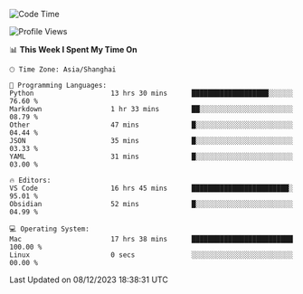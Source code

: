 <!--START_SECTION:waka-->
![Code Time](http://img.shields.io/badge/Code%20Time-264%20hrs%2018%20mins-blue)

![Profile Views](http://img.shields.io/badge/Profile%20Views-0-blue)

📊 **This Week I Spent My Time On** 

```text
🕑︎ Time Zone: Asia/Shanghai

💬 Programming Languages: 
Python                   13 hrs 30 mins      ███████████████████░░░░░░   76.60 % 
Markdown                 1 hr 33 mins        ██░░░░░░░░░░░░░░░░░░░░░░░   08.79 % 
Other                    47 mins             █░░░░░░░░░░░░░░░░░░░░░░░░   04.44 % 
JSON                     35 mins             █░░░░░░░░░░░░░░░░░░░░░░░░   03.33 % 
YAML                     31 mins             █░░░░░░░░░░░░░░░░░░░░░░░░   03.00 % 

🔥 Editors: 
VS Code                  16 hrs 45 mins      ████████████████████████░   95.01 % 
Obsidian                 52 mins             █░░░░░░░░░░░░░░░░░░░░░░░░   04.99 % 

💻 Operating System: 
Mac                      17 hrs 38 mins      █████████████████████████   100.00 % 
Linux                    0 secs              ░░░░░░░░░░░░░░░░░░░░░░░░░   00.00 % 
```


 Last Updated on 08/12/2023 18:38:31 UTC
<!--END_SECTION:waka-->